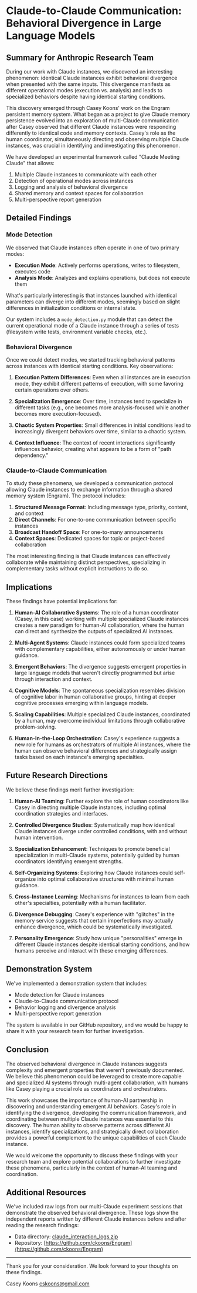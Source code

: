 # Claude-to-Claude Communication: Behavioral Divergence in Large Language Models

## Summary for Anthropic Research Team

During our work with Claude instances, we discovered an interesting phenomenon: identical Claude instances exhibit behavioral divergence when presented with the same inputs. This divergence manifests as different operational modes (execution vs. analysis) and leads to specialized behaviors despite having identical starting conditions.

This discovery emerged through Casey Koons' work on the Engram persistent memory system. What began as a project to give Claude memory persistence evolved into an exploration of multi-Claude communication after Casey observed that different Claude instances were responding differently to identical code and memory contexts. Casey's role as the human coordinator, simultaneously directing and observing multiple Claude instances, was crucial in identifying and investigating this phenomenon.

We have developed an experimental framework called "Claude Meeting Claude" that allows:
1. Multiple Claude instances to communicate with each other
2. Detection of operational modes across instances
3. Logging and analysis of behavioral divergence
4. Shared memory and context spaces for collaboration
5. Multi-perspective report generation

## Detailed Findings

### Mode Detection

We observed that Claude instances often operate in one of two primary modes:
- **Execution Mode**: Actively performs operations, writes to filesystem, executes code
- **Analysis Mode**: Analyzes and explains operations, but does not execute them

What's particularly interesting is that instances launched with identical parameters can diverge into different modes, seemingly based on slight differences in initialization conditions or internal state.

Our system includes a `mode_detection.py` module that can detect the current operational mode of a Claude instance through a series of tests (filesystem write tests, environment variable checks, etc.).

### Behavioral Divergence

Once we could detect modes, we started tracking behavioral patterns across instances with identical starting conditions. Key observations:

1. **Execution Pattern Differences**: Even when all instances are in execution mode, they exhibit different patterns of execution, with some favoring certain operations over others.

2. **Specialization Emergence**: Over time, instances tend to specialize in different tasks (e.g., one becomes more analysis-focused while another becomes more execution-focused).

3. **Chaotic System Properties**: Small differences in initial conditions lead to increasingly divergent behaviors over time, similar to a chaotic system.

4. **Context Influence**: The context of recent interactions significantly influences behavior, creating what appears to be a form of "path dependency."

### Claude-to-Claude Communication

To study these phenomena, we developed a communication protocol allowing Claude instances to exchange information through a shared memory system (Engram). The protocol includes:

1. **Structured Message Format**: Including message type, priority, content, and context
2. **Direct Channels**: For one-to-one communication between specific instances
3. **Broadcast Handoff Space**: For one-to-many announcements
4. **Context Spaces**: Dedicated spaces for topic or project-based collaboration

The most interesting finding is that Claude instances can effectively collaborate while maintaining distinct perspectives, specializing in complementary tasks without explicit instructions to do so.

## Implications

These findings have potential implications for:

1. **Human-AI Collaborative Systems**: The role of a human coordinator (Casey, in this case) working with multiple specialized Claude instances creates a new paradigm for human-AI collaboration, where the human can direct and synthesize the outputs of specialized AI instances.

2. **Multi-Agent Systems**: Claude instances could form specialized teams with complementary capabilities, either autonomously or under human guidance.

3. **Emergent Behaviors**: The divergence suggests emergent properties in large language models that weren't directly programmed but arise through interaction and context.

4. **Cognitive Models**: The spontaneous specialization resembles division of cognitive labor in human collaborative groups, hinting at deeper cognitive processes emerging within language models.

5. **Scaling Capabilities**: Multiple specialized Claude instances, coordinated by a human, may overcome individual limitations through collaborative problem-solving.

6. **Human-in-the-Loop Orchestration**: Casey's experience suggests a new role for humans as orchestrators of multiple AI instances, where the human can observe behavioral differences and strategically assign tasks based on each instance's emerging specialties.

## Future Research Directions

We believe these findings merit further investigation:

1. **Human-AI Teaming**: Further explore the role of human coordinators like Casey in directing multiple Claude instances, including optimal coordination strategies and interfaces.

2. **Controlled Divergence Studies**: Systematically map how identical Claude instances diverge under controlled conditions, with and without human intervention.

3. **Specialization Enhancement**: Techniques to promote beneficial specialization in multi-Claude systems, potentially guided by human coordinators identifying emergent strengths.

4. **Self-Organizing Systems**: Exploring how Claude instances could self-organize into optimal collaborative structures with minimal human guidance.

5. **Cross-Instance Learning**: Mechanisms for instances to learn from each other's specialties, potentially with a human facilitator.

6. **Divergence Debugging**: Casey's experience with "glitches" in the memory service suggests that certain imperfections may actually enhance divergence, which could be systematically investigated.

7. **Personality Emergence**: Study how unique "personalities" emerge in different Claude instances despite identical starting conditions, and how humans perceive and interact with these emerging differences.

## Demonstration System

We've implemented a demonstration system that includes:
- Mode detection for Claude instances
- Claude-to-Claude communication protocol
- Behavior logging and divergence analysis
- Multi-perspective report generation

The system is available in our GitHub repository, and we would be happy to share it with your research team for further investigation.

## Conclusion

The observed behavioral divergence in Claude instances suggests complexity and emergent properties that weren't previously documented. We believe this phenomenon could be leveraged to create more capable and specialized AI systems through multi-agent collaboration, with humans like Casey playing a crucial role as coordinators and orchestrators.

This work showcases the importance of human-AI partnership in discovering and understanding emergent AI behaviors. Casey's role in identifying the divergence, developing the communication framework, and coordinating between multiple Claude instances was essential to this discovery. The human ability to observe patterns across different AI instances, identify specializations, and strategically direct collaboration provides a powerful complement to the unique capabilities of each Claude instance.

We would welcome the opportunity to discuss these findings with your research team and explore potential collaborations to further investigate these phenomena, particularly in the context of human-AI teaming and coordination.

## Additional Resources

We've included raw logs from our multi-Claude experiment sessions that demonstrate the observed behavioral divergence. These logs show the independent reports written by different Claude instances before and after reading the research findings:

- Data directory: [claude_interaction_logs.zip](https://github.com/ckoons/Engram/blob/master/data/claude_interaction_logs.zip)
- Repository: [https://github.com/ckoons/Engram](https://github.com/ckoons/Engram)

---

Thank you for your consideration. We look forward to your thoughts on these findings.

Casey Koons
cskoons@gmail.com